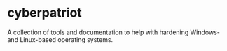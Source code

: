# cyberpatriot
A collection of tools and documentation to help with hardening Windows- and Linux-based operating systems.
